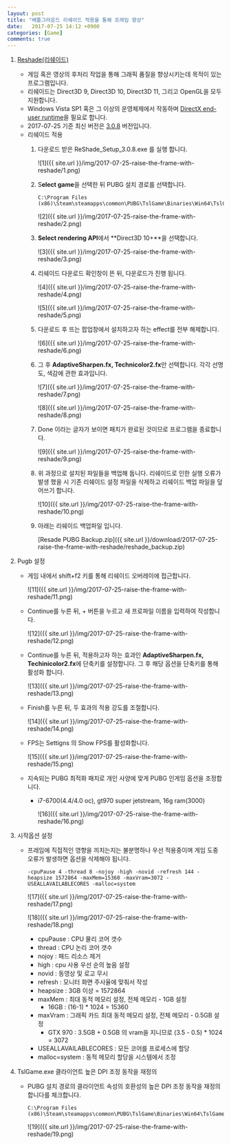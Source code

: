 ```yaml
---
layout: post
title: "배틀그라운드 리쉐이드 적용을 통해 프레임 향상"
date:	2017-07-25 14:12 +0900
categories: [Game]
comments: true
---
```


1. [Reshade(리쉐이드)](https://reshade.me/)

   * 게임 혹은 영상의 후처리 작업을 통해 그래픽 품질을 향상시키는데 목적이 있는 프로그램입니다.
   * 리쉐이드는 Direct3D 9, Direct3D 10, Direct3D 11, 그리고 OpenGL을 모두 지원합니다.
   * Windows Vista SP1 혹은 그 이상의 운영체제에서 작동하며 [DirectX end-user runtime](https://www.microsoft.com/en-us/download/details.aspx?id=8109)을 필요로 합니다.
   * 2017-07-25 기준 최신 버전은 [3.0.8](https://reshade.me/downloads/ReShade_Setup_3.0.8.exe) 버전입니다.
   * 리쉐이드 적용
     1. 다운로드 받은 ReShade_Setup_3.0.8.exe 를 실행 합니다.

        ![1]({{ site.url }}/img/2017-07-25-raise-the-frame-with-reshade/1.png)

     2. S**elect game**을 선택한 뒤 PUBG 설치 경로를 선택합니다.

        ```
        C:\Program Files (x86)\Steam\steamapps\common\PUBG\TslGame\Binaries\Win64\TslGame.exe
        ```

        ![2]({{ site.url }}/img/2017-07-25-raise-the-frame-with-reshade/2.png)

     3. **Select rendering API**에서 **Direct3D 10+**을 선택합니다.

        ![3]({{ site.url }}/img/2017-07-25-raise-the-frame-with-reshade/3.png)

     4. 리쉐이드 다운로드 확인창이 뜬 뒤, 다운로드가 진행 됩니다.

        ![4]({{ site.url }}/img/2017-07-25-raise-the-frame-with-reshade/4.png)

        ![5]({{ site.url }}/img/2017-07-25-raise-the-frame-with-reshade/5.png)

     5. 다운로드 후 뜨는 팝업창에서 설치하고자 하는 effect를 전부 해제합니다.

        ![6]({{ site.url }}/img/2017-07-25-raise-the-frame-with-reshade/6.png)

     6. 그 후  **AdaptiveSharpen.fx, Technicolor2.fx**만 선택합니다. 각각 선명도, 색감에 관한 효과입니다.

        ![7]({{ site.url }}/img/2017-07-25-raise-the-frame-with-reshade/7.png)

        ![8]({{ site.url }}/img/2017-07-25-raise-the-frame-with-reshade/8.png)

     7. Done 이라는 글자가 보이면 패치가 완료된 것이므로 프로그램을 종료합니다.

        ![9]({{ site.url }}/img/2017-07-25-raise-the-frame-with-reshade/9.png)

     8. 위 과정으로 설치된 파일들을 백업해 둡니다. 리쉐이드로 인한 실행 오류가 발생 했을 시 기존 리쉐이드 설정 파일을 삭제하고 리쉐이드 백업 파일을 덮어쓰기 합니다.

        ![10]({{ site.url }}/img/2017-07-25-raise-the-frame-with-reshade/10.png)

     9. 아래는 리쉐이드 백업파일 입니다.

        [Resade PUBG Backup.zip]({{ site.url }}/download/2017-07-25-raise-the-frame-with-reshade/reshade_backup.zip)

2. Pugb 설정

   * 게임 내에서 shift+f2 키를 통해 리쉐이드 오버레이에 접근합니다.

     ![11]({{ site.url }}/img/2017-07-25-raise-the-frame-with-reshade/11.png)


   * Continue를 누른 뒤, + 버튼을 누르고 새 프로파일 이름을 입력하여 작성합니다.

     ![12]({{ site.url }}/img/2017-07-25-raise-the-frame-with-reshade/12.png)


   * Continue를 누른 뒤, 적용하고자 하는 효과인 **AdaptiveSharpen.fx, Techinicolor2.fx**에 단축키를 설정합니다. 그 후 해당 옵션을 단축키를 통해 활성화 합니다.

     ![13]({{ site.url }}/img/2017-07-25-raise-the-frame-with-reshade/13.png)


   * Finish를 누른 뒤, 두 효과의 적용 강도를 조절합니다.

     ![14]({{ site.url }}/img/2017-07-25-raise-the-frame-with-reshade/14.png)


   * FPS는 Settigns 의 Show FPS를 활성화합니다.

     ![15]({{ site.url }}/img/2017-07-25-raise-the-frame-with-reshade/15.png)

   * 지속되는 PUBG 최적화 패치로 개인 사양에 맞게 PUBG 인게임 옵션을 조정합니다.

     * i7-6700(4.4/4.0 oc), gt970 super jetstream, 16g ram(3000)

       ![16]({{ site.url }}/img/2017-07-25-raise-the-frame-with-reshade/16.png)

3. 시작옵션 설정

   * 프레임에 직접적인 영향을 끼치는지는 불분명하나 우선 적용중이며 게임 도중 오류가 발생하면 옵션을 삭제해야 됩니다.

     ```
     -cpuPause 4 -thread 8 -nojoy -high -novid -refresh 144 -heapsize 1572864 -maxMem=15360 -maxVram=3072 -USEALLAVAILABLECORES -malloc=system
     ```

     ![17]({{ site.url }}/img/2017-07-25-raise-the-frame-with-reshade/17.png)

     ![18]({{ site.url }}/img/2017-07-25-raise-the-frame-with-reshade/18.png)

     * cpuPause : CPU 물리 코어 갯수
     * thread : CPU 논리 코어 갯수
     * nojoy : 패드 리소스 제거
     * high : cpu 사용 우선 순의 높음 설정
     * novid : 동영상 및 로고 무시
     * refresh : 모니터 화면 주사율에 맞춰서 작성
     * heapsize : 3GB 이상 = 1572864
     * maxMem : 최대 동적 메모리 설정, 전체 메모리 - 1GB 설정
       * 16GB : (16-1) * 1024 = 15360
     * maxVram : 그래픽 카드 최대 동적 메모리 설정, 전체 메모리 - 0.5GB 설정
       * GTX 970 : 3.5GB + 0.5GB 의 vram을 지니므로 (3.5 - 0.5) * 1024 = 3072
     * USEALLAVAILABLECORES : 모든 코어를 프로세스에 할당
     * malloc=system : 동적 메모리 할당을 시스템에서 조정

4. TslGame.exe 클라이언트 높은 DPI 조정 동작을 재정의

   * PUBG 설치 경로의 클라이언트 속성의 호환성의 높은 DPI 조정 동작을 재정의 합니다를 체크합니다.

     ```
     C:\Program Files (x86)\Steam\steamapps\common\PUBG\TslGame\Binaries\Win64\TslGame.exe
     ```

     ![19]({{ site.url }}/img/2017-07-25-raise-the-frame-with-reshade/19.png)
